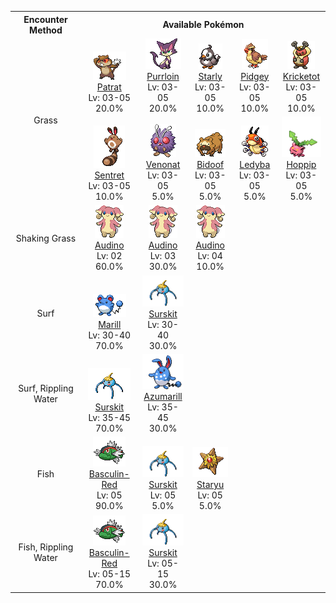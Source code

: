<table><tr><th colspan="1">Encounter Method</th><th colspan="5" style = "text-align: center;">Available Pokémon</th></tr>
<tr><td rowspan="2" style="vertical-align: middle; word-wrap: break-word; text-align: center;">Grass</td><td style="text-align: center; vertical-align: bottom;"> <img src="../../img/animated/504.gif"> <br> <a href="../../pokemons/504">Patrat</a> <br> Lv: 03-05 <br> 20.0% </td><td style="text-align: center; vertical-align: bottom;"> <img src="../../img/animated/509.gif"> <br> <a href="../../pokemons/509">Purrloin</a> <br> Lv: 03-05 <br> 20.0% </td><td style="text-align: center; vertical-align: bottom;"> <img src="../../img/animated/396.gif"> <br> <a href="../../pokemons/396">Starly</a> <br> Lv: 03-05 <br> 10.0% </td><td style="text-align: center; vertical-align: bottom;"> <img src="../../img/animated/16.gif"> <br> <a href="../../pokemons/016">Pidgey</a> <br> Lv: 03-05 <br> 10.0% </td><td style="text-align: center; vertical-align: bottom;"> <img src="../../img/animated/401.gif"> <br> <a href="../../pokemons/401">Kricketot</a> <br> Lv: 03-05 <br> 10.0% </td></tr>
<tr><td style="text-align: center; vertical-align: bottom;"> <img src="../../img/animated/161.gif"> <br> <a href="../../pokemons/161">Sentret</a> <br> Lv: 03-05 <br> 10.0% </td><td style="text-align: center; vertical-align: bottom;"> <img src="../../img/animated/48.gif"> <br> <a href="../../pokemons/048">Venonat</a> <br> Lv: 03-05 <br> 5.0% </td><td style="text-align: center; vertical-align: bottom;"> <img src="../../img/animated/399.gif"> <br> <a href="../../pokemons/399">Bidoof</a> <br> Lv: 03-05 <br> 5.0% </td><td style="text-align: center; vertical-align: bottom;"> <img src="../../img/animated/165.gif"> <br> <a href="../../pokemons/165">Ledyba</a> <br> Lv: 03-05 <br> 5.0% </td><td style="text-align: center; vertical-align: bottom;"> <img src="../../img/animated/187.gif"> <br> <a href="../../pokemons/187">Hoppip</a> <br> Lv: 03-05 <br> 5.0% </td></tr>
<tr><td rowspan="1" style="vertical-align: middle; word-wrap: break-word; text-align: center;">Shaking Grass</td><td style="text-align: center; vertical-align: bottom;"> <img src="../../img/animated/531.gif"> <br> <a href="../../pokemons/531">Audino</a> <br> Lv: 02 <br> 60.0% </td><td style="text-align: center; vertical-align: bottom;"> <img src="../../img/animated/531.gif"> <br> <a href="../../pokemons/531">Audino</a> <br> Lv: 03 <br> 30.0% </td><td style="text-align: center; vertical-align: bottom;"> <img src="../../img/animated/531.gif"> <br> <a href="../../pokemons/531">Audino</a> <br> Lv: 04 <br> 10.0% </td><td></td><td></td></tr>
<tr><td rowspan="1" style="vertical-align: middle; word-wrap: break-word; text-align: center;">Surf</td><td style="text-align: center; vertical-align: bottom;"> <img src="../../img/animated/183.gif"> <br> <a href="../../pokemons/183">Marill</a> <br> Lv: 30-40 <br> 70.0% </td><td style="text-align: center; vertical-align: bottom;"> <img src="../../img/animated/283.gif"> <br> <a href="../../pokemons/283">Surskit</a> <br> Lv: 30-40 <br> 30.0% </td><td></td><td></td><td></td></tr>
<tr><td rowspan="1" style="vertical-align: middle; word-wrap: break-word; text-align: center;">Surf, Rippling Water</td><td style="text-align: center; vertical-align: bottom;"> <img src="../../img/animated/283.gif"> <br> <a href="../../pokemons/283">Surskit</a> <br> Lv: 35-45 <br> 70.0% </td><td style="text-align: center; vertical-align: bottom;"> <img src="../../img/animated/184.gif"> <br> <a href="../../pokemons/184">Azumarill</a> <br> Lv: 35-45 <br> 30.0% </td><td></td><td></td><td></td></tr>
<tr><td rowspan="1" style="vertical-align: middle; word-wrap: break-word; text-align: center;">Fish</td><td style="text-align: center; vertical-align: bottom;"> <img src="../../img/animated/550-red.gif"> <br> <a href="../../pokemons/550">Basculin-Red</a> <br> Lv: 05 <br> 90.0% </td><td style="text-align: center; vertical-align: bottom;"> <img src="../../img/animated/283.gif"> <br> <a href="../../pokemons/283">Surskit</a> <br> Lv: 05 <br> 5.0% </td><td style="text-align: center; vertical-align: bottom;"> <img src="../../img/animated/120.gif"> <br> <a href="../../pokemons/120">Staryu</a> <br> Lv: 05 <br> 5.0% </td><td></td><td></td></tr>
<tr><td rowspan="1" style="vertical-align: middle; word-wrap: break-word; text-align: center;">Fish, Rippling Water</td><td style="text-align: center; vertical-align: bottom;"> <img src="../../img/animated/550-red.gif"> <br> <a href="../../pokemons/550">Basculin-Red</a> <br> Lv: 05-15 <br> 70.0% </td><td style="text-align: center; vertical-align: bottom;"> <img src="../../img/animated/283.gif"> <br> <a href="../../pokemons/283">Surskit</a> <br> Lv: 05-15 <br> 30.0% </td><td></td><td></td><td></td></tr></table>